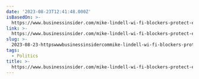 ```yaml
---
date: '2023-08-23T12:41:48.000Z'
isBasedOn: >-
  https://www.businessinsider.com/mike-lindell-wi-fi-blockers-protect-evil-chinese-communist-party-2023-8
link: >-
  https://www.businessinsider.com/mike-lindell-wi-fi-blockers-protect-evil-chinese-communist-party-2023-8
slug: >-
  2023-08-23-httpswwwbusinessinsidercommike-lindell-wi-fi-blockers-protect-evil-chinese-communist-party-2023-8
tags:
  - Politics
title: >-
  https://www.businessinsider.com/mike-lindell-wi-fi-blockers-protect-evil-chinese-communist-party-2023-8
---
```


